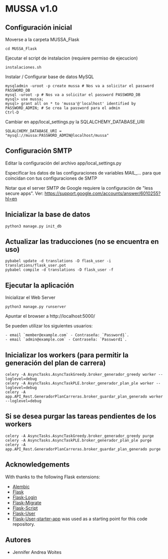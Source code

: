 # MUSSA v1.0

## Configuración inicial

Moverse a la carpeta MUSSA_Flask

    cd MUSSA_Flask

Ejecutar el script de instalacion (requiere permiso de ejecucion)

    instalaciones.sh


Instalar / Configurar base de datos MySQL

    mysqladmin -uroot -p create mussa # Nos va a solicitar el password PASSWORD_DB
    mysql -uroot -p # Nos va a solicitar el password PASSWORD_DB
    mysql> use mussa;
    mysql> grant all on * to 'mussa'@'localhost' identified by PASSWORD_ADMIN; # Se crea la password para el admin
    Ctrl-D
    
Cambiar en app/local_settings.py la SQLALCHEMY_DATABASE_URI

    SQLALCHEMY_DATABASE_URI = "mysql://mussa:PASSWORD_ADMIN@localhost/mussa"


## Configuración SMTP

Editar la configuración del archivo app/local_settings.py

Especificar los datos de las configuraciones de variables MAIL_... para que coincidan con tus configuraciones de SMTP

Notar que el server SMTP de Google requiere la configuración de "less secure apps".
Ver: https://support.google.com/accounts/answer/6010255?hl=en


## Inicializar la base de datos

    python3 manage.py init_db

## Actualizar las traducciones (no se encuentra en uso)
    
    pybabel update -d translations -D flask_user -i translations/flask_user.pot
    pybabel compile -d translations -D flask_user -f

## Ejecutar la aplicación

Inicializar el Web Server

    python3 manage.py runserver

Apuntar el browser a http://localhost:5000/

Se pueden utilizar los siguientes usuarios:

    - email `member@example.com` - Contraseña: `Password1`.
    - email `admin@example.com` - Contraseña: `Password1`.

## Inicializar los workers (para permitir la generación del plan de carrera)

    celery -A AsyncTasks.AsyncTaskGreedy.broker_generador_greedy worker --loglevel=debug
    celery -A AsyncTasks.AsyncTaskPLE.broker_generador_plan_ple worker --loglevel=debug
    celery -A app.API_Rest.GeneradorPlanCarreras.broker_guardar_plan_generado worker --loglevel=debug

## Si se desea purgar las tareas pendientes de los workers

    celery -A AsyncTasks.AsyncTaskGreedy.broker_generador_greedy purge
    celery -A AsyncTasks.AsyncTaskPLE.broker_generador_plan_ple purge
    celery -A app.API_Rest.GeneradorPlanCarreras.broker_guardar_plan_generado purge

## Acknowledgements

With thanks to the following Flask extensions:

* [Alembic](http://alembic.zzzcomputing.com/)
* [Flask](http://flask.pocoo.org/)
* [Flask-Login](https://flask-login.readthedocs.io/)
* [Flask-Migrate](https://flask-migrate.readthedocs.io/)
* [Flask-Script](https://flask-script.readthedocs.io/)
* [Flask-User](http://flask-user.readthedocs.io/en/v0.6/)
* [Flask-User-starter-app](https://github.com/lingthio/Flask-User-starter-app) was used as a starting point for this code repository.


## Autores

- Jennifer Andrea Woites